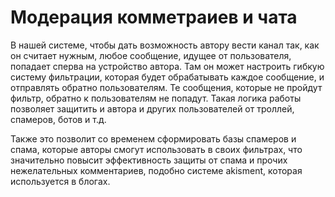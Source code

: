 # Модерация комметраиев и чата

В нашей системе, чтобы дать возможность автору вести канал так, как он считает нужным, любое сообщение, идущее от пользователя, попадает сперва на устройство автора. Там он может настроить гибкую систему фильтрации, которая будет обрабатывать каждое сообщение, и отправлять обратно пользователям. Те сообщения, которые не пройдут фильтр, обратно к пользователям не попадут. Такая логика работы позволяет защитить и автора и других пользователей от троллей, спамеров, ботов и т.д.

Также это позволит со временем сформировать базы спамеров и спама, которые авторы смогут использовать в своих фильтрах, что значительно повысит эффективность защиты от спама и прочих нежелательных комментариев, подобно системе akisment, которая используется в блогах.
